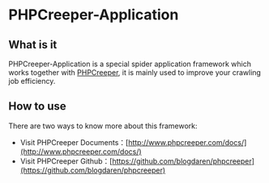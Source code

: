 # PHPCreeper-Application

## What is it

PHPCreeper-Application is a special spider application framework
which works together with [PHPCreeper](https://github.com/blogdaren/phpcreeper), it is mainly used to
improve your crawling job efficiency.

## How to use

There are two ways to know more about this framework:   

* Visit PHPCreeper Documents：[http://www.phpcreeper.com/docs/](http://www.phpcreeper.com/docs/)
* Visit PHPCreeper Github：[https://github.com/blogdaren/phpcreeper](https://github.com/blogdaren/phpcreeper)


